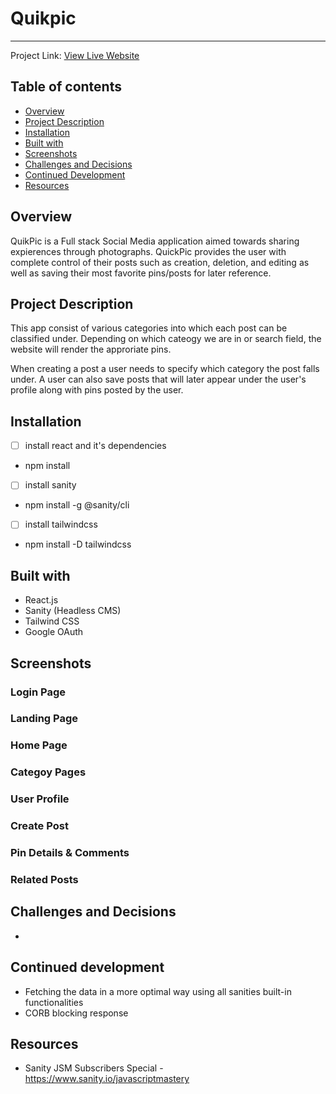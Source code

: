 # Quikpic
___
Project Link:
[View Live Website](https://quikpic.netlify.app/)

## Table of contents
- [Overview](#overview)
- [Project Description](#project-description)
- [Installation](#installation)
- [Built with](#built-with)
- [Screenshots](#screenshots)
- [Challenges and Decisions](#challenges-and-decisions)
- [Continued Development](#continued-development)
- [Resources](#resources)

## Overview
QuikPic is a Full stack Social Media application aimed towards sharing expierences through photographs. QuickPic provides the user with complete control of their posts such as creation, deletion, and editing as well as saving their most favorite pins/posts for later reference.

## Project Description
This app consist of various categories into which each post can be classified under. Depending on which cateogy we are in or search field, the website will render the approriate pins. 

When creating a post a user needs to specify which category the post falls under.
A user can also save posts that will later appear under the user's profile along with pins posted by the user. 

## Installation
- [ ] install react and it's dependencies
- npm install
- [ ] install sanity 
- npm install -g @sanity/cli
- [ ] install tailwindcss
- npm install -D tailwindcss

## Built with
- React.js
- Sanity (Headless CMS)
- Tailwind CSS
- Google OAuth

## Screenshots
### Login Page
### Landing Page
### Home Page
### Categoy Pages
### User Profile
### Create Post
### Pin Details & Comments
### Related Posts

## Challenges and Decisions
- 

## Continued development
- Fetching the data in a more optimal way using all sanities built-in functionalities
- CORB blocking response

## Resources
- Sanity JSM Subscribers Special - https://www.sanity.io/javascriptmastery
